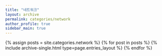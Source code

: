 ```yaml
---
title: "네트워크"
layout: archive
permalink: categories/network
author_profile: true
sidebar_main: true
---
```



{% assign posts = site.categories.network %}
{% for post in posts %} {% include archive-single.html type=page.entries_layout %} {% endfor %} 
